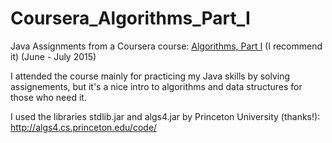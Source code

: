 # Coursera_Algorithms_Part_I
Java Assignments from a Coursera course: <a href="https://www.coursera.org/course/algs4partI">Algorithms, Part I</a> (I recommend it) (June - July 2015)

I attended the course mainly for practicing my Java skills by solving assignements, but it's a nice intro to algorithms and data structures for those who need it.

I used the libraries stdlib.jar and algs4.jar by Princeton University (thanks!): http://algs4.cs.princeton.edu/code/
